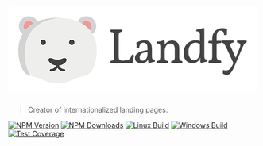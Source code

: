 # ![Landfy](https://raw.githubusercontent.com/landfy/design/master/logo.png)
> Creator of internationalized landing pages.

[![NPM Version][npm-image]][npm-url]
[![NPM Downloads][downloads-image]][downloads-url]
[![Linux Build][travis-image]][travis-url]
[![Windows Build][appveyor-image]][appveyor-url]
[![Test Coverage][coveralls-image]][coveralls-url]

[npm-image]: https://img.shields.io/npm/v/landfy.svg
[npm-url]: https://npmjs.org/package/landfy
[downloads-image]: https://img.shields.io/npm/dm/landfy.svg
[downloads-url]: https://npmjs.org/package/landfy
[travis-image]: https://img.shields.io/travis/landfy/landfy/master.svg?label=linux
[travis-url]: https://travis-ci.org/landfy/landfy
[appveyor-image]: https://img.shields.io/appveyor/ci/fabiorogeriosj/landfy/master.svg?label=windows
[appveyor-url]: https://ci.appveyor.com/project/fabiorogeriosj/landfy
[coveralls-image]: https://img.shields.io/coveralls/landfy/landfy/master.svg
[coveralls-url]: https://coveralls.io/r/landfy/landfy?branch=master

